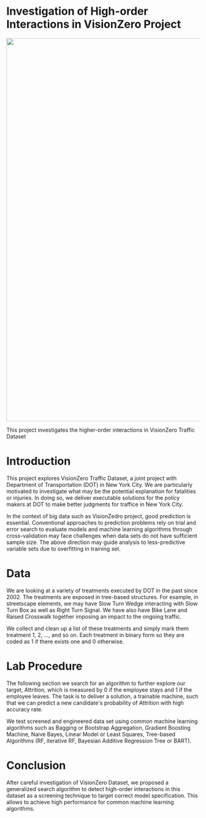 # Investigation of High-order Interactions in VisionZero Project

<p align="center">
  <img width="1000" src="https://github.com/yiqiao-yin/Investigation-of-High-order-Interactions-in-VisionZero-Project/blob/master/figs/background.gif">
</p>

This project investigates the higher-order interactions in VisionZero Traffic Dataset

# Introduction

This project explores VisionZero Traffic Dataset, a joint project with Department of Transportation (DOT) in New York City. We are particularly motivated to investigate what may be the potential explanation for fatalities or injuries. In doing so, we deliver executable solutions for the policy makers at DOT to make better judgments for traffice in New York City.

In the context of big data such as VisionZedro project, good prediction is essential. Conventional approaches to prediction problems rely on trial and error search to evaluate models and machine learning algorithms through cross-validation may face challenges when data sets do not have sufficient sample size. The above direction may guide analysis to less-predictive variable sets due to overfitting in training set. 

# Data

We are looking at a variety of treatments executed by DOT in the past since 2002. The treatments are exposed in tree-based structures. For example, in streetscape elements, we may have Slow Turn Wedge interacting with Slow Turn Box as well as Right Turn Signal. We have also have Bike Lane and Raised Crosswalk together imposing an impact to the ongoing traffic. 

We collect and clean up a list of these treatments and simply mark them treatment 1, 2, ..., and so on. Each treatment in binary form so they are coded as 1 if there exists one and 0 otherwise.

# Lab Procedure

The following section we search for an algorithm to further explore our target, Attrition, which is measured by 0 if the employee stays and 1 if the employee leaves. The task is to deliver a solution, a trainable machine, such that we can predict a new candidate's probability of Attrition with high accuracy rate.

We test screened and engineered data set using common machine learning algorithms such as Bagging or Bootstrap Aggregation, Gradient Boosting Machine, Naive Bayes, Linear Model or Least Squares, Tree-based Algorithms (RF, iterative RF, Bayesian Additive Regression Tree or BART).

# Conclusion

After careful investigation of VisionZero Dataset, we proposed a generalized search algorithm to detect high-order interactions in this dataset as a screening technique to target correct model specification. This allows to achieve high performance for common machine learning algorithms.
